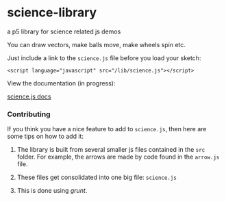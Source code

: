 # science-library

a p5 library for science related js demos

You can draw vectors, make balls move, make wheels spin etc.

Just include a link to the `science.js` file before you load your sketch:

```
<script language="javascript" src="/lib/science.js"></script>
```


View the documentation (in progress):

[science.js docs](ccny-physics.sims.gitub.io/science-library/docs/the-objects.md)

### Contributing

If you think you have a nice feature to add to `science.js`, then here are some tips on how to add it:

1. The library is built from several smaller js files contained in the `src` folder. For example, the arrows are made by code found in the `arrow.js` file.

2. These files get consolidated into one big file: `science.js`

3. This is done using *grunt*.

